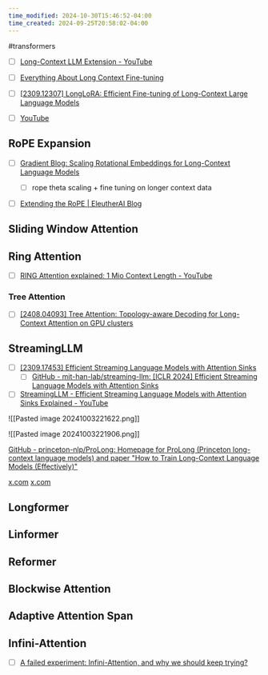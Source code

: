```yaml
---
time_modified: 2024-10-30T15:46:52-04:00
time_created: 2024-09-25T20:58:02-04:00
---
```

#transformers 

- [ ] [Long-Context LLM Extension - YouTube](https://www.youtube.com/watch?v=dc4chADushM)
- [ ] [Everything About Long Context Fine-tuning](https://huggingface.co/blog/wenbopan/long-context-fine-tuning)

- [ ] [\[2309.12307\] LongLoRA: Efficient Fine-tuning of Long-Context Large Language Models](https://arxiv.org/abs/2309.12307)
- [ ] [YouTube](https://www.youtube.com/live/gVeh6qzcGOc?si=gF71OxRao4WdDa-6)

## RoPE Expansion

- [ ] [Gradient Blog: Scaling Rotational Embeddings for Long-Context Language Models](https://gradient.ai/blog/scaling-rotational-embeddings-for-long-context-language-models)
	- [ ] rope theta scaling + fine tuning on longer context data
- [ ] [Extending the RoPE | EleutherAI Blog](https://blog.eleuther.ai/yarn/)


## Sliding Window Attention



## Ring Attention

- [ ]  [RING Attention explained: 1 Mio Context Length - YouTube](https://www.youtube.com/watch?v=jTJcP8iyoOM)

### Tree Attention
- [ ] [\[2408.04093\] Tree Attention: Topology-aware Decoding for Long-Context Attention on GPU clusters](https://arxiv.org/abs/2408.04093)

## StreamingLLM

- [ ] [\[2309.17453\] Efficient Streaming Language Models with Attention Sinks](https://arxiv.org/abs/2309.17453)
	- [ ] [GitHub - mit-han-lab/streaming-llm: \[ICLR 2024\] Efficient Streaming Language Models with Attention Sinks](https://github.com/mit-han-lab/streaming-llm)
- [ ] [StreamingLLM - Efficient Streaming Language Models with Attention Sinks Explained - YouTube](https://www.youtube.com/watch?v=f23sUViqxH8)

![[Pasted image 20241003221622.png]]

![[Pasted image 20241003221906.png]]


[GitHub - princeton-nlp/ProLong: Homepage for ProLong (Princeton long-context language models) and paper "How to Train Long-Context Language Models (Effectively)"](https://github.com/princeton-nlp/ProLong)

[x.com](https://x.com/_awettig/status/1842236764607431110)
[x.com](https://x.com/_awettig/status/1842236764607431110)



## Longformer

## Linformer

## Reformer

## Blockwise Attention

## Adaptive Attention Span


## Infini-Attention
- [ ] [A failed experiment: Infini-Attention, and why we should keep trying?](https://huggingface.co/blog/infini-attention)